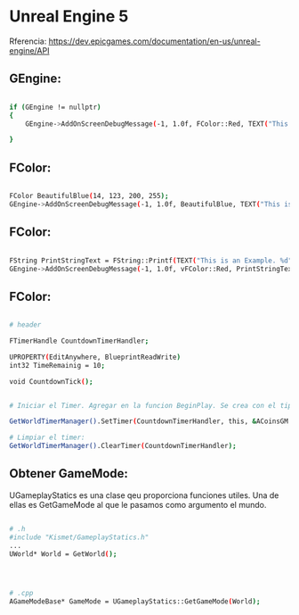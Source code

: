 # Unreal Engine 5

Rferencia: https://dev.epicgames.com/documentation/en-us/unreal-engine/API

## GEngine:

```sh

if (GEngine != nullptr) 
{
	GEngine->AddOnScreenDebugMessage(-1, 1.0f, FColor::Red, TEXT("This is an Example"));

}

```


## FColor:

```sh

FColor BeautifulBlue(14, 123, 200, 255);
GEngine->AddOnScreenDebugMessage(-1, 1.0f, BeautifulBlue, TEXT("This is an Example"));

```


## FColor:

```sh

FString PrintStringText = FString::Printf(TEXT("This is an Example. %d"), TimeRemainig);
GEngine->AddOnScreenDebugMessage(-1, 1.0f, vFColor::Red, PrintStringText);

```





## FColor:

```sh

# header

FTimerHandle CountdownTimerHandler;

UPROPERTY(EditAnywhere, BlueprintReadWrite)
int32 TimeRemainig = 10;

void CountdownTick();


# Iniciar el Timer. Agregar en la funcion BeginPlay. Se crea con el tipo "FTimerHandle" y es la variable: CountdownTimerHandler

GetWorldTimerManager().SetTimer(CountdownTimerHandler, this, &ACoinsGM::CountdownTick, 1.0f, true);

# Limpiar el timer:
GetWorldTimerManager().ClearTimer(CountdownTimerHandler);


```



## Obtener GameMode:

UGameplayStatics es una clase qeu proporciona funciones utiles. Una de ellas es GetGameMode al que le pasamos como argumento el mundo.

```sh

# .h
#include "Kismet/GameplayStatics.h"
...
UWorld* World = GetWorld();




# .cpp
AGameModeBase* GameMode = UGameplayStatics::GetGameMode(World);

```






